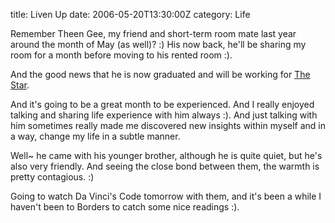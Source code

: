 title: Liven Up
date: 2006-05-20T13:30:00Z
category: Life

Remember Theen Gee, my friend and short-term room mate last year around the month of May (as well)? :) His now back, he'll be sharing my room for a month before moving to his rented room :).

And the good news that he is now graduated and will be working for [The Star](http://www.thestar.com.my/).

And it's going to be a great month to be experienced. And I really enjoyed talking and sharing life experience with him always :). And just talking with him sometimes really made me discovered new insights within myself and in a way, change my life in a subtle manner.

Well~ he came with his younger brother, although he is quite quiet, but he's also very friendly. And seeing the close bond between them, the warmth is pretty contagious. :)

Going to watch Da Vinci's Code tomorrow with them, and it's been a while I haven't been to Borders to catch some nice readings :).
